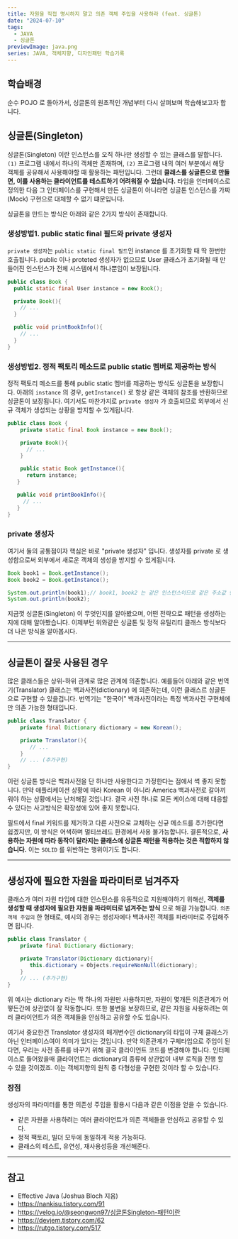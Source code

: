 ```yaml
---
title: 자원을 직접 명시하지 말고 의존 객체 주입을 사용하라 (feat. 싱글톤)
date: "2024-07-10"
tags:
  - JAVA
  - 싱글톤
previewImage: java.png
series: JAVA, 객체지향, 디자인패턴 학습기록
---
```


## 학습배경

순수 POJO 로 돌아가서, 싱글톤의 원초적인 개념부터 다시 살펴보며 학습해보고자 합니다.

## 싱글톤(Singleton)

싱글톤(Singleton) 이란 인스턴스를 오직 하나만 생성할 수 있는 클래스를 말합니다. `(1)` 프로그램 내에서 하나의 객체만 존재하며, `(2)` 프로그램 내의 여러 부분에서 해당 객체를 공유해서 사용해야할 때 활용하는 패턴입니다. 그런데 **클래스를 싱글톤으로 만들면, 이를 사용하는 클라이언트를 테스트하기 어려워질 수 있습니다.** 타입을 인터페이스로 정의한 다음 그 인터페이스를 구현해서 만든 싱글톤이 아니라면 싱글톤 인스턴스를 가짜(Mock) 구현으로 대체할 수 없기 떄문입니다.

싱글톤을 만드는 방식은 아래와 같은 2가지 방식이 존재합니다.

### 생성방법1. public static final 필드와 private 생성자

`private 생성자`는 `public static final 필드`인 instance 를 초기화할 때 딱 한번만 호출됩니다. public 이나 proteted 생성자가 없으므로 User 클래스가 초기화될 때 만들어진 인스턴스가 전체 시스템에서 하나뿐임이 보장됩니다.

```java
public class Book {
  public static final User instance = new Book();

  private Book(){
  	// ...
  }

  public void printBookInfo(){
    // ...
  }
}
```

### 생성방법2. 정적 팩토리 메소드로 public static 멤버로 제공하는 방식

정적 팩토리 메소드를 통해 public static 멤버를 제공하는 방식도 싱글톤을 보장합니다. 아래의 `instance` 의 경우, `getInstance()` 로 항상 같은 객체의 참조를 반환하므로 싱글톤이 보장됩니다. 여기서도 마찬가지로 `private 생성자` 가 호출되므로 외부에서 신규 객체가 생성되는 상황을 방지할 수 있게됩니다.

```java
public class Book {
	private static final Book instance = new Book();

    private Book(){
      // ...
    }

    public static Book getInstance(){
      return instance;
   }

   public void printBookInfo(){
   	 // ...
   }
}
```

### private 생성자

여기서 둘의 공통점이자 핵심은 바로 "private 생성자" 입니다. 생성자를 private 로 생성함으로써 외부에서 새로운 객체의 생성을 방지할 수 있게됩니다.

```java
Book book1 = Book.getInstance();
Book book2 = Book.getInstance();

System.out.println(book1);// book1, book2 는 같은 인스턴스이므로 같은 주소값 반환
System.out.println(book2);
```

지금껏 싱글톤(Singleton) 이 무엇인지를 알아봤으며, 어떤 전략으로 패턴을 생성하는지에 대해 알아봤습니다. 이제부턴 위와같은 싱글톤 및 정적 유틸리티 클래스 방식보다 더 나은 방식을 알아봅시다.

---

## 싱글톤이 잘못 사용된 경우

많은 클래스들은 상위-하위 관계로 많은 관계에 의존합니다. 예를들어 아래와 같은 번역기(Translator) 클래스는 백과사전(dictionary) 에 의존하는데, 이런 클래스르 싱글톤으로 구현할 수 있을겁니다. 번역기는 "한국어" 백과사전이라는 특정 백과사전 구현체에만 의존 가능한 형태입니다.

```java
public class Translator {
	private final Dictionary dictionary = new Korean();

    private Translator(){
       // ...
    }
    // ... (추가구현)
}
```

이런 싱글톤 방식은 백과사전을 단 하나만 사용한다고 가정한다는 점에서 썩 좋지 못합니다. 만약 애플리케이션 상황에 따라 Korean 이 아니라 America 백과사전로 갈아끼워야 하는 상황에서는 난처해질 것입니다. 결국 사전 하나로 모든 케이스에 대해 대응할 수 있다는 사고방식은 확장성에 있어 좋지 못합니다.

필드에서 final 키워드를 제거하고 다른 사전으로 교체하는 신규 메소드를 추가한다면 쉽겠지만, 이 방식은 어색하며 멀티쓰레드 환경에서 사용 불가능합니다. 결론적으로, **사용하는 자원에 따라 동작이 달라지는 클래스에 싱글톤 패턴을 적용하는 것은 적합하지 않습니다.** 이는 `SOLID` 를 위반하는 행위이기도 합니다.

---

## 생성자에 필요한 자원을 파라미터로 넘겨주자

클래스가 여러 자원 타입에 대한 인스턴스를 유동적으로 지원해야하기 위해선, **객체를 생성할 때 생성자에 필요한 자원을 파라미터로 넘겨주는 방식** 으로 해결 가능합니다. `의존 객체 주입의` 한 형태로, 예시의 경우는 생성자에다 백과사전 객체를 파라미터로 주입해주면 됩니다.

```java
public class Translator {
	private final Dictionary dictionary;

    private Translator(Dictionary dictionary){
       this.dictionary = Objects.requireNonNull(dictionary);
    }
    // ... (추가구현)
}
```

위 예시는 dictionary 라는 딱 하나의 자원만 사용하지만, 자원이 몇개든 의존관계가 어떻든간에 상관없이 잘 작동합니다. 또한 불변을 보장하므로, 같은 자원을 사용하려는 여러 클라이언트가 의존 객체들을 안심하고 공유할 수도 있습니다.

여기서 중요한건 Translator 생성자의 매개변수인 dictionary의 타입이 구체 클래스가 아닌 인터페이스여야 의미가 있다는 것입니다. 만약 의존관계가 구체타입으로 주입이 된다면, 우리는 사전 종류를 바꾸기 위해 결국 클라이언트 코드를 변경해야 합니다. 인터페이스로 들어왔을때 클라이언트는 dictionary의 종류에 상관없이 내부 로직을 진행 할 수 있을 것이겠죠. 이는 객체지향의 원칙 중 다형성을 구현한 것이라 할 수 있습니다.

### 장점

생성자의 파라미터를 통한 의존성 주입을 활용시 다음과 같은 이점을 얻을 수 있습니다.

- 같은 자원을 사용하려는 여러 클라이언트가 의존 객체들을 안심하고 공유할 수 있다.
- 정적 팩토리, 빌더 모두에 동일하게 적용 가능하다.
- 클래스의 테스트, 유연성, 재사용성등을 개선해준다.

---

## 참고

- Effective Java (Joshua Bloch 지음)
- https://nankisu.tistory.com/91
- https://velog.io/@seongwon97/싱글톤Singleton-패턴이란
- https://devjem.tistory.com/62
- https://rutgo.tistory.com/517
